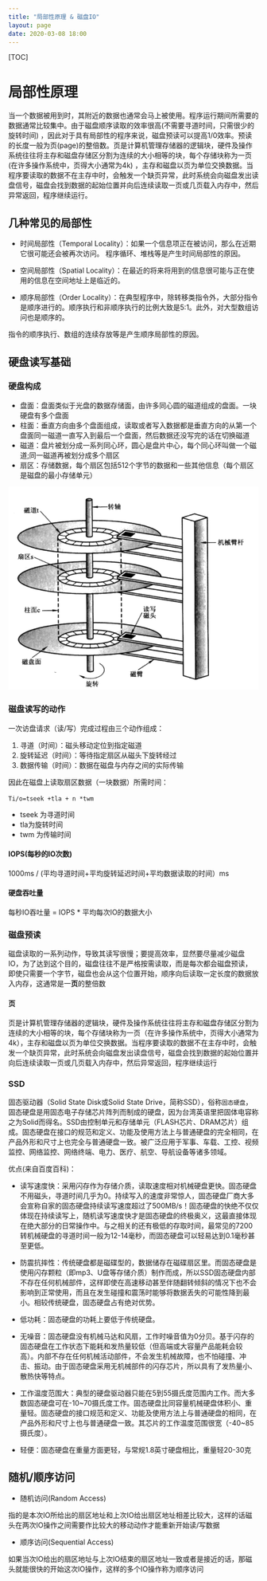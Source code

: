 ```yaml
---
title: "局部性原理 & 磁盘IO"
layout: page
date: 2020-03-08 18:00
---
```


[TOC]

# 局部性原理

当一个数据被用到时，其附近的数据也通常会马上被使用。程序运行期间所需要的数据通常比较集中。由于磁盘顺序读取的效率很高(不需要寻道时间，只需很少的旋转时间) ，因此对于具有局部性的程序来说，磁盘预读可以提高1/0效率。预读的长度一般为页(page)的整倍数。页是计算机管理存储器的逻辑块，硬件及操作系统往往将主存和磁盘存储区分割为连续的大小相等的块，每个存储块称为一页(在许多操作系统中，页得大小通常为4k) ，主存和磁盘以页为单位交换数据。当程序要读取的数据不在主存中时，会触发一个缺页异常，此时系统会向磁盘发出读盘信号，磁盘会找到数据的起始位置并向后连续读取一页或几页载入内存中，然后异常返回，程序继续运行。

## 几种常见的局部性

* 时间局部性（Temporal Locality）：如果一个信息项正在被访问，那么在近期它很可能还会被再次访问。
程序循环、堆栈等是产生时间局部性的原因。

* 空间局部性（Spatial Locality）：在最近的将来将用到的信息很可能与正在使用的信息在空间地址上是临近的。

* 顺序局部性（Order Locality）：在典型程序中，除转移类指令外，大部分指令是顺序进行的。顺序执行和非顺序执行的比例大致是5:1。此外，对大型数组访问也是顺序的。

指令的顺序执行、数组的连续存放等是产生顺序局部性的原因。

## 硬盘读写基础

### 硬盘构成

* 盘面：盘面类似于光盘的数据存储面，由许多同心圆的磁道组成的盘面。一块硬盘有多个盘面
* 柱面：垂直方向由多个盘面组成，读取或者写入数据都是垂直方向的从第一个盘面同一磁道一直写入到最后一个盘面，然后数据还没写完的话在切换磁道
* 磁道：盘片被划分成一系列同心环，圆心是盘片中心，每个同心环叫做一个磁道;同一磁道再被划分成多个扇区
* 扇区：存储数据，每个扇区包括512个字节的数据和一些其他信息（每个扇区是磁盘的最小存储单元）

![](../db_cache/imgs/ci.png)

### 磁盘读写的动作

一次访盘请求（读/写）完成过程由三个动作组成：

1. 寻道（时间）：磁头移动定位到指定磁道
2. 旋转延迟（时间）：等待指定扇区从磁头下旋转经过
3. 数据传输（时间）：数据在磁盘与内存之间的实际传输

因此在磁盘上读取扇区数据（一块数据）所需时间：

`Ti/o=tseek +tla + n *twm`

* tseek 为寻道时间
* tla为旋转时间
* twm 为传输时间

#### IOPS(每秒的IO次数)

1000ms / (平均寻道时间+平均旋转延迟时间+平均数据读取的时间）ms

#### 硬盘吞吐量

每秒IO吞吐量 = IOPS * 平均每次IO的数据大小

### 磁盘预读

磁盘读取的一系列动作，导致其读写很慢；要提高效率，显然要尽量减少磁盘IO，为了达到这个目的，磁盘往往不是严格按需读取，而是每次都会磁盘预读，即使只需要一个字节，磁盘也会从这个位置开始，顺序向后读取一定长度的数据放入内存，这通常是一**页**的整倍数

#### 页

页是计算机管理存储器的逻辑块，硬件及操作系统往往将主存和磁盘存储区分割为连续的大小相等的块，每个存储块称为一页（在许多操作系统中，页得大小通常为4k），主存和磁盘以页为单位交换数据。当程序要读取的数据不在主存中时，会触发一个缺页异常，此时系统会向磁盘发出读盘信号，磁盘会找到数据的起始位置并向后连续读取一页或几页载入内存中，然后异常返回，程序继续运行

### SSD

固态驱动器（Solid State Disk或Solid State Drive，简称SSD），俗称`固态硬盘`，固态硬盘是用固态电子存储芯片阵列而制成的硬盘，因为台湾英语里把固体电容称之为Solid而得名。SSD由控制单元和存储单元（FLASH芯片、DRAM芯片）组成。固态硬盘在接口的规范和定义、功能及使用方法上与普通硬盘的完全相同，在产品外形和尺寸上也完全与普通硬盘一致。被广泛应用于军事、车载、工控、视频监控、网络监控、网络终端、电力、医疗、航空、导航设备等诸多领域。

优点(来自百度百科)：

* 读写速度快：采用闪存作为存储介质，读取速度相对机械硬盘更快。固态硬盘不用磁头，寻道时间几乎为0。持续写入的速度非常惊人，固态硬盘厂商大多会宣称自家的固态硬盘持续读写速度超过了500MB/s！固态硬盘的快绝不仅仅体现在持续读写上，随机读写速度快才是固态硬盘的终极奥义，这最直接体现在绝大部分的日常操作中。与之相关的还有极低的存取时间，最常见的7200转机械硬盘的寻道时间一般为12-14毫秒，而固态硬盘可以轻易达到0.1毫秒甚至更低。

* 防震抗摔性：传统硬盘都是磁碟型的，数据储存在磁碟扇区里。而固态硬盘是使用闪存颗粒（即mp3、U盘等存储介质）制作而成，所以SSD固态硬盘内部不存在任何机械部件，这样即使在高速移动甚至伴随翻转倾斜的情况下也不会影响到正常使用，而且在发生碰撞和震荡时能够将数据丢失的可能性降到最小。相较传统硬盘，固态硬盘占有绝对优势。

* 低功耗：固态硬盘的功耗上要低于传统硬盘。

* 无噪音：固态硬盘没有机械马达和风扇，工作时噪音值为0分贝。基于闪存的固态硬盘在工作状态下能耗和发热量较低（但高端或大容量产品能耗会较高）。内部不存在任何机械活动部件，不会发生机械故障，也不怕碰撞、冲击、振动。由于固态硬盘采用无机械部件的闪存芯片，所以具有了发热量小、散热快等特点。

* 工作温度范围大：典型的硬盘驱动器只能在5到55摄氏度范围内工作。而大多数固态硬盘可在-10~70摄氏度工作。固态硬盘比同容量机械硬盘体积小、重量轻。固态硬盘的接口规范和定义、功能及使用方法上与普通硬盘的相同，在产品外形和尺寸上也与普通硬盘一致。其芯片的工作温度范围很宽（-40~85摄氏度）。

* 轻便：固态硬盘在重量方面更轻，与常规1.8英寸硬盘相比，重量轻20-30克

## 随机/顺序访问

* 随机访问(Random Access)

指的是本次IO所给出的扇区地址和上次IO给出扇区地址相差比较大，这样的话磁头在两次IO操作之间需要作比较大的移动动作才能重新开始读/写数据

* 顺序访问(Sequential Access)

如果当次IO给出的扇区地址与上次IO结束的扇区地址一致或者是接近的话，那磁头就能很快的开始这次IO操作，这样的多个IO操作称为顺序访问

